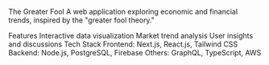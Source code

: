 The Greater Fool
A web application exploring economic and financial trends, inspired by the "greater fool theory."

Features
Interactive data visualization
Market trend analysis
User insights and discussions
Tech Stack
Frontend: Next.js, React.js, Tailwind CSS
Backend: Node.js, PostgreSQL, Firebase
Others: GraphQL, TypeScript, AWS
